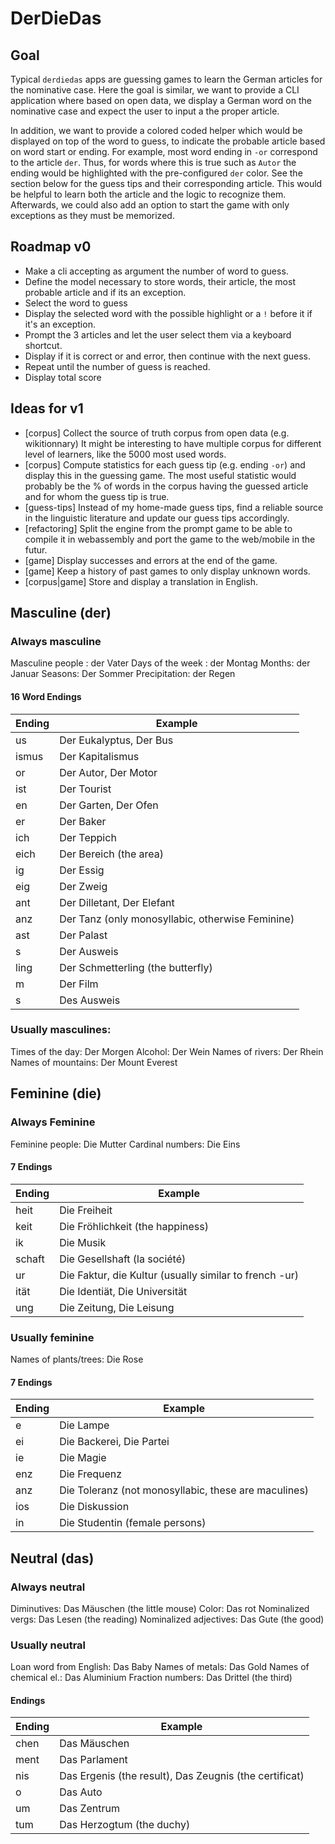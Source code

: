 # DerDieDas

## Goal
Typical `derdiedas` apps are guessing games to learn the German articles for the nominative case.
Here the goal is similar, we want to provide a CLI application where based on open data, we display
a German word on the nominative case and expect the user to input a the proper article.

In addition, we want to provide a colored coded helper which would be displayed on top of the word to guess,
to indicate the probable article based on word start or ending.
For example, most word ending in `-or` correspond to the article `der`. 
Thus, for words where this is true such as `Autor` the ending would be highlighted with the pre-configured `der` color.
See the section below for the guess tips and their corresponding article.
This would be helpful to learn both the article and the logic to recognize them.
Afterwards, we could also add an option to start the game with only exceptions as they must be memorized.

## Roadmap v0
- Make a cli accepting as argument the number of word to guess.
- Define the model necessary to store words, their article, the most probable article and if its an exception.
- Select the word to guess
- Display the selected word with the possible highlight or a `!` before it if it's an exception.
- Prompt the 3 articles and let the user select them via a keyboard shortcut.
- Display if it is correct or and error, then continue with the next guess.
- Repeat until the number of guess is reached.
- Display total score

## Ideas for v1
- [corpus] Collect the source of truth corpus from open data (e.g. wikitionnary)
  It might be interesting to have multiple corpus for different level of learners, like the 5000 most used words.
- [corpus] Compute statistics for each guess tip (e.g. ending `-or`) and display this in the guessing game.
  The most useful statistic would probably be the % of words in the corpus having the guessed article and for whom the guess tip is true.
- [guess-tips] Instead of my home-made guess tips, find a reliable source in the linguistic literature and update our guess tips accordingly.
- [refactoring] Split the engine from the prompt game to be able to compile it in webassembly and port the game to the web/mobile in the futur.
- [game] Display successes and errors at the end of the game.
- [game] Keep a history of past games to only display unknown words.
- [corpus|game] Store and display a translation in English.

## Masculine (der)

### Always masculine
Masculine people : der Vater
Days of the week : der Montag
Months: der Januar
Seasons: Der Sommer
Precipitation: der Regen

#### 16 Word Endings
| Ending   | Example                                                |
| -------- | ------------------------------------------------------ |
| us       | Der Eukalyptus, Der Bus                                |
| ismus    | Der Kapitalismus                                       |
| or       | Der Autor, Der Motor                                   |
| ist      | Der Tourist                                            |
| en       | Der Garten, Der Ofen                                   |
| er       | Der Baker                                              |
| ich      | Der Teppich                                            |
| eich     | Der Bereich (the area)                                 |
| ig       | Der Essig                                              |
| eig      | Der Zweig                                              |
| ant      | Der Dilletant, Der Elefant                             |
| anz      | Der Tanz (only monosyllabic, otherwise Feminine)       |
| ast      | Der Palast                                             |
| s        | Der Ausweis                                            |
| ling     | Der Schmetterling (the butterfly)                      |
| m        | Der Film                                               |
| s        | Des Ausweis                                            |


### Usually masculines:
Times of the day: Der Morgen
Alcohol:               Der Wein
Names of rivers:  Der Rhein
Names of mountains: Der Mount Everest

## Feminine (die)

### Always Feminine
Feminine people: Die Mutter
Cardinal numbers: Die Eins

#### 7 Endings
| Ending   | Example                                                |
| -------- | ------------------------------------------------------ |
| heit    | Die Freiheit                                            |
| keit    | Die Fröhlichkeit (the happiness)                        |
| ik      | Die Musik                                               |
| schaft  | Die Gesellshaft (la société)                            |
| ur      | Die Faktur, die Kultur (usually similar to french -ur)  |
| ität    | Die Identiät, Die Universität                           |
| ung     | Die Zeitung, Die Leisung                                |

### Usually feminine
Names of plants/trees: Die Rose

#### 7 Endings
| Ending   | Example                                                |
| -------- | ------------------------------------------------------ |
| e        | Die Lampe                                              |
| ei       | Die Backerei, Die Partei                               |
| ie       | Die Magie                                              |
| enz      | Die Frequenz                                           |
| anz      | Die Toleranz (not monosyllabic, these are maculines)   |
| ios      | Die Diskussion                                         |
| in       | Die Studentin (female persons)                         |


## Neutral (das)

### Always neutral 
Diminutives: Das Mäuschen (the little mouse)
Color: Das rot
Nominalized vergs: Das Lesen (the reading)
Nominalized adjectives: Das Gute (the good)


### Usually neutral
Loan word from English: Das Baby
Names of metals: Das Gold
Names of chemical el.: Das Aluminium
Fraction numbers: Das Drittel (the third)


#### Endings
| Ending     | Example                                                   |
| --------   | --------------------------------------------------------- |
| chen       | Das Mäuschen                                              |
| ment       | Das Parlament                                             | 
| nis        | Das Ergenis (the result), Das Zeugnis (the certificat)    |
| o          | Das Auto                                                  |
| um         | Das Zentrum                                               |
| tum        | Das Herzogtum (the duchy)                                 |
